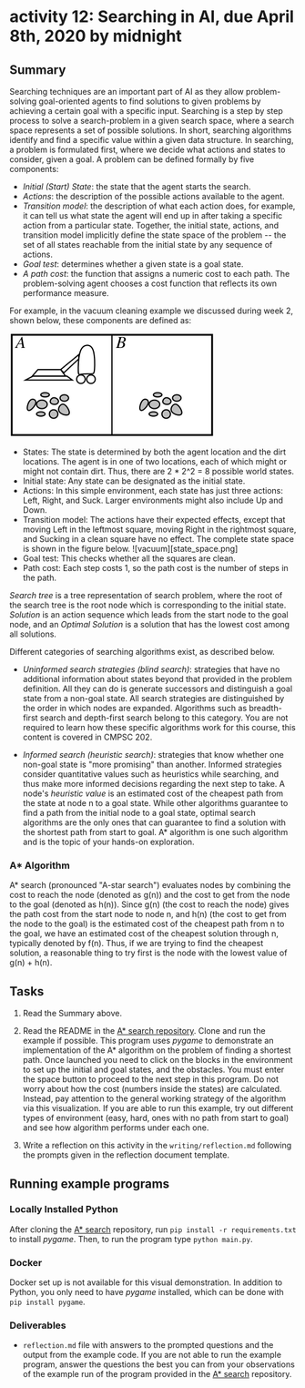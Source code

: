 # activity 12: Searching in AI, due April 8th, 2020 by midnight

## Summary

Searching techniques are an important part of AI as they allow problem-solving goal-oriented agents to find solutions to given problems by achieving a certain goal with a specific input.
Searching is a step by step process to solve a search-problem in a given search space, where a search space represents a set of possible solutions.
In short, searching algorithms identify and find a specific value within a given data structure.
In searching, a problem is formulated first, where we decide what actions and states to consider, given a goal.
A problem can be defined formally by five components:

- _Initial (Start) State_: the state that the agent starts the search.
- _Actions_:  the description of the possible actions available to the agent.
- _Transition model_: the description of what each action does, for example,
it can tell us what state the agent will end up in after taking a specific action from
a particular state. Together, the initial state, actions, and transition model implicitly define the state space
of the problem -- the set of all states reachable from the initial state by any sequence of actions.
- _Goal test_: determines whether a given state is a goal state.
- _A path cost_: the function that assigns a numeric cost to each path. The problem-solving
agent chooses a cost function that reflects its own performance measure.

For example, in the vacuum cleaning example we discussed during week 2, shown below,
these components are defined as:

![vacuum cleaner example](vacuum.png)

- States: The state is determined by both the agent location and the dirt locations. The
agent is in one of two locations, each of which might or might not contain dirt. Thus,
there are 2 * 2^2 = 8 possible world states.
- Initial state: Any state can be designated as the initial state.
- Actions: In this simple environment, each state has just three actions: Left, Right, and
Suck. Larger environments might also include Up and Down.
- Transition model: The actions have their expected effects, except that moving Left in
the leftmost square, moving Right in the rightmost square, and Sucking in a clean square
have no effect. The complete state space is shown in the figure below.
![vacuum][state_space.png]
- Goal test: This checks whether all the squares are clean.
- Path cost: Each step costs 1, so the path cost is the number of steps in the path.

_Search tree_ is a tree representation of search problem, where the root of the search tree is the root node which is corresponding to the initial state.
_Solution_ is an action sequence which leads from the start node to the goal node, and an _Optimal Solution_ is a solution that has the lowest cost among all solutions.

Different categories of searching algorithms exist, as described below.

- _Uninformed search strategies (blind search)_:  strategies that have no additional  information about states beyond that provided in the problem definition. All they can do is
generate successors and distinguish a goal state from a non-goal state. All search strategies
are distinguished by the order in which nodes are expanded. Algorithms such as breadth-first search and depth-first search belong to this category. 
You are not required to learn how these specific algorithms work for this course, this content is covered in CMPSC 202.

- _Informed search (heuristic search)_:  strategies that know whether one non-goal state is "more promising" than another.
Informed strategies consider quantitative values such as heuristics while searching, and thus make more informed decisions regarding the next step to take.
A node's _heuristic value_ is an estimated cost of the cheapest path from the state at node n to a goal state.
While other algorithms guarantee to find a path from the initial node to a goal state, optimal search algorithms are the only ones that can guarantee to find a solution with the shortest path from start to goal. A* algorithm is one such algorithm and is the topic of your hands-on exploration.

### A* Algorithm
A* search (pronounced "A-star search") evaluates nodes by combining the cost to reach the node (denoted as g(n)) and the cost
to get from the node to the goal (denoted as h(n)).
Since g(n) (the cost to reach the node) gives the path cost from the start node to node n, and h(n)
(the cost to get from the node to the goal) is the estimated cost
of the cheapest path from n to the goal, we have an estimated cost of the cheapest solution through n, typically denoted by f(n).
Thus, if we are trying to find the cheapest solution, a reasonable thing to try first is the
node with the lowest value of g(n) + h(n).

## Tasks

1. Read the Summary above.

2. Read the README in the [A* search repository](https://github.com/LogicJake/A-star-search). Clone and run the example if possible.
This program uses _pygame_ to demonstrate an implementation of the A* algorithm on the problem of finding
a shortest path. Once launched you need to click on the blocks in the environment to set up the initial and goal states,
and the obstacles. You must enter the space button to proceed to the next step in this program.
Do not worry about how the cost (numbers inside the states) are calculated. Instead, pay attention
to the general working strategy of the algorithm via this visualization. If you are able to run this example,
try out different types of environment (easy, hard, ones with no path from start to goal) and see how
algorithm performs under each one.

3. Write a reflection on this activity in the `writing/reflection.md` following the prompts given in the reflection document template.

## Running example programs

### Locally Installed Python

After cloning the [A* search](https://github.com/LogicJake/A-star-search) repository, run `pip install -r requirements.txt` to install _pygame_. Then, to run the program type `python main.py`.

### Docker

Docker set up is not available for this visual demonstration. In addition to Python, you only need to have
_pygame_ installed, which can be done with `pip install pygame`.

### Deliverables

- `reflection.md` file with answers to the prompted questions and the output from the example code. If you are not able to run the example program, answer the questions the best you can from your observations of the example run of the program provided in the [A* search](https://github.com/LogicJake/A-star-search) repository.

